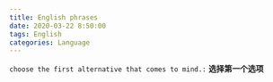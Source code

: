 ```yaml
---
title: English phrases
date: 2020-03-22 8:50:00
tags: English
categories: Language
---
```


`choose the first alternative that comes to mind.:`  **选择第一个选项**

 <!-- more -->